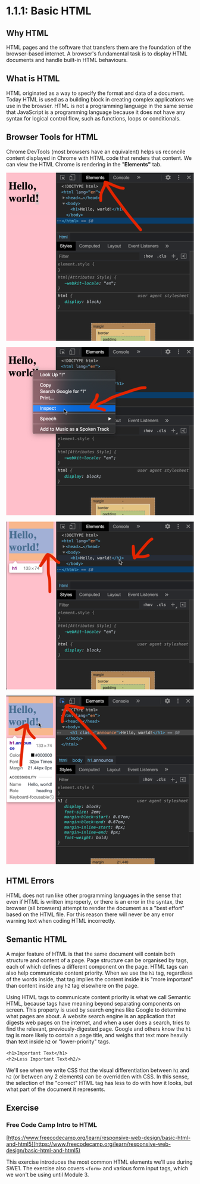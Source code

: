 # 1.1.1: Basic HTML

## Why HTML

HTML pages and the software that transfers them are the foundation of the browser-based internet. A browser's fundamental task is to display HTML documents and handle built-in HTML behaviours.

## What is HTML

HTML originated as a way to specify the format and data of a document. Today HTML is used as a building block in creating complex applications we use in the browser. HTML is not a programming language in the same sense that JavaScript is a programming language because it does not have any syntax for logical control flow, such as functions, loops or conditionals.

## Browser Tools for HTML

Chrome DevTools \(most browsers have an equivalent\) helps us reconcile content displayed in Chrome with HTML code that renders that content. We can view the HTML Chrome is rendering in the "**Elements"** tab.

![Elements tab in Chrome DevTools](../../.gitbook/assets/dt-base.png)

![Inspect an HTML element on screen to view that element in DevTools](../../.gitbook/assets/dt-right-click.png)

![After inspecting an element, the element will be highlighted in DevTools](../../.gitbook/assets/dt-hover.png)

![We can click the Select Element On Page button, then left-click any page element to inspect that element.](../../.gitbook/assets/dt-screen-select.png)

## HTML Errors

HTML does not run like other programming languages in the sense that even if HTML is written improperly, or there is an error in the syntax, the browser \(all browsers\) attempt to render the document as a "best effort" based on the HTML file. For this reason there will never be any error warning text when coding HTML incorrectly.

## Semantic HTML

A major feature of HTML is that the same document will contain both structure and content of a page. Page structure can be organised by tags, each of which defines a different component on the page. HTML tags can also help communicate content priority. When we use the `h1` tag, regardless of the words inside, that tag implies the content inside it is "more important" than content inside any `h2` tag elsewhere on the page.

Using HTML tags to communicate content priority is what we call Semantic HTML, because tags have meaning beyond separating components on screen. This property is used by search engines like Google to determine what pages are about. A website search engine is an application that digests web pages on the internet, and when a user does a search, tries to find the relevant, previously-digested page. Google and others know the `h1` tag is more likely to contain a page title, and weighs that text more heavily than text inside `h2` or "lower-priority" tags.

```markup
<h1>Important Text</h1>
<h2>Less Important Text<h2/>
```

We'll see when we write CSS that the visual differentiation between `h1` and `h2` \(or between any 2 elements\) can be overridden with CSS. In this sense, the selection of the "correct" HTML tag has less to do with how it looks, but what part of the document it represents.

## Exercise

### Free Code Camp Intro to HTML

[https://www.freecodecamp.org/learn/responsive-web-design/basic-html-and-html5](https://www.freecodecamp.org/learn/responsive-web-design/basic-html-and-html5)

This exercise introduces the most common HTML elements we'll use during SWE1. The exercise also covers `<form>` and various form input tags, which we won't be using until Module 3.


